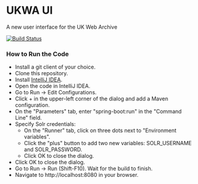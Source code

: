 # UKWA UI

A new user interface for the UK Web Archive

[![Build Status](https://travis-ci.org/ukwa/ukwa-ui.svg?branch=master)](https://travis-ci.org/ukwa/ukwa-ui)


### How to Run the Code ###

* Install a git client of your choice.
* Clone this repository.
* Install [IntelliJ IDEA](https://www.jetbrains.com/idea/).
* Open the code in IntelliJ IDEA.
* Go to Run -> Edit Configurations.
* Click + in the upper-left corner of the dialog and add a Maven configuration.
* On the "Parameters" tab, enter "spring-boot:run" in the "Command Line" field.
* Specify Solr credentials:
    * On the "Runner" tab, click on three dots next to "Environment variables".
    * Сlick the "plus" button to add two new variables: SOLR\_USERNAME and SOLR\_PASSWORD.
    * Click OK to close the dialog.
* Click OK to close the dialog.
* Go to Run -> Run (Shift-F10). Wait for the build to finish.
* Navigate to http://localhost:8080 in your browser.
